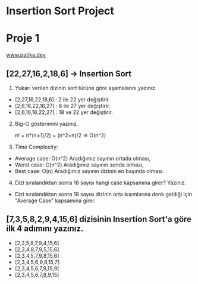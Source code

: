# Insertion Sort Project

# Proje 1

www.patika.dev 

## [22,27,16,2,18,6]  -> Insertion Sort

1. Yukarı verilen dizinin sort türüne göre aşamalarını yazınız.

- [2,27,16,22,18,6] : 2 ile 22 yer değiştirir.
- [2,6,16,22,18,27] : 6 ile 27 yer değiştirir.
- [2,6,16,18,22,27] : 18 ve 22 yer değiştirir.


2. Big-O gösterimini yazınız.

     n! = n*(n+1)/2) = (n^2+n)/2 =>  O(n^2)
3. Time Complexity: 
- Average case: O(n^2) 
Aradığımız sayının ortada olması, 
- Worst case: O(n^2)   Aradığımız sayının sonda olması, 
- Best case: O(n)  Aradığımız sayının dizinin en başında olması.

4. Dizi sıralandıktan sonra 18 sayısı hangi case kapsamına girer? Yazınız.
- Dizi sıralandıktan sonra 18 sayısı dizinin orta kısımlarına denk geldiği için "Average Case" kapsamına girer.

## [7,3,5,8,2,9,4,15,6] dizisinin Insertion Sort'a göre ilk 4 adımını yazınız.

- [2,3,5,8,7,9,4,15,6]
- [2,3,4,8,7,9,5,15,6]
- [2,3,4,5,7,9,8,15,6]
- [2,3,4,5,6,9,8,15,7]
- [2,3,4,5,6,7,8,15,9]
- [2,3,4,5,6,7,8,9,15]




